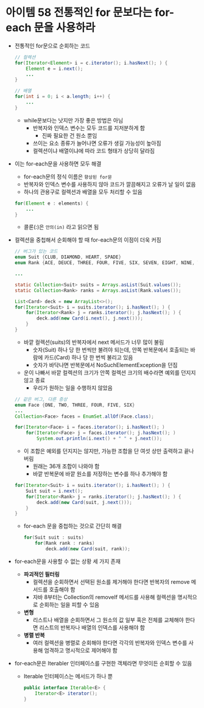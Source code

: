 # 아이템 58 전통적인 for 문보다는 for-each 문을 사용하라

- 전통적인 for문으로 순회하는 코드
    
    ```java
    // 컬렉션
    for(Iterator<Element> i = c.iterator(); i.hasNext(); ) {
    	Element e = i.next();
    	...
    }
    
    // 배열
    for(int i = 0; i < a.length; i++) {
    	...
    }
    ```
    
    - while문보다는 낫지만 가장 좋은 방법은 아님
        - 반복자와 인덱스 변수는 모두 코드를 지저분하게 함
            - 진짜 필요한 건 원소 뿐임
        - 쓰이는 요소 종류가 늘어나면 오류가 생길 가능성이 높아짐
        - 컬렉션이냐 배열이냐에 따라 코드 형태가 상당히 달라짐
- 이는 for-each문을 사용하면 모두 해결
    - for-each문의 정식 이름은 `향상된 for문`
    - 반복자와 인덱스 변수를 사용하지 않아 코드가 깔끔해지고 오류가 날 일이 없음
    - 하나의 관용구로 컬렉션과 배열을 모두 처리할 수 있음
    
    ```java
    for(Element e : elements) {
    	...
    }
    ```
    
    - 콜론(:)은 `안의(in)` 라고 읽으면 됨
- 컬렉션을 중첩해서 순회해야 할 때 for-each문의 이점이 더욱 커짐
    
    ```java
    // 버그가 있는 코드
    enum Suit {CLUB, DIAMOND, HEART, SPADE}
    enum Rank {ACE, DEUCE, THREE, FOUR, FIVE, SIX, SEVEN, EIGHT, NINE, TEN, JACK, QUEEN, KING}
    
    ...
    
    static Collection<Suit> suits = Arrays.asList(Suit.values());
    static Collection<Rank> ranks = Arrays.asList(Rank.values());
    
    List<Card> deck = new ArrayList<>();
    for(Iterator<Suit> i = suits.iterator(); i.hasNext(); ) {
    	for(Iterator<Rank> j = ranks.iterator(); j.hasNext(); ) {
    		deck.add(new Card(i.next(), j.next()));
    	}
    }
    ```
    
    - 바깥 컬렉션(suits)의 반복자에서 next 메서드가 너무 많이 불림
        - 숫자(Suit) 하나 당 한 번씩만 불려야 되는데, 안쪽 반복문에서 호출되는 바람에 카드(Card) 하나 당 한 번씩 불리고 있음
        - 숫자가 바닥나면 반복문에서 NoSuchElementException을 던짐
    - 운이 나빠서 바깥 컬렉션의 크기가 안쪽 컬렉션 크기의 배수라면 예외를 던지지 않고 종료
        - 우리가 원하는 일을 수행하지 않았음
    
    ```java
    // 같은 버그, 다른 증상
    enum Face {ONE, TWO, THREE, FOUR, FIVE, SIX}
    ...
    Collection<Face> faces = EnumSet.allOf(Face.class);
    
    for(Iterator<Face> i = faces.iterator(); i.hasNext(); )
    	for(Iterator<Face> j = faces.iterator(); j.hasNext(); )
    		System.out.println(i.next() + " " + j.next());
    ```
    
    - 이 조합은 예외를 던지지는 않지만, 가능한 조합을 단 여섯 상만 출력하고 끝나버림
        - 원래는 36개 조합이 나와야 함
        - 바깥 반복문에 바깥 원소를 저장하는 변수를 하나 추가해야 함
    
    ```java
    for(Iterator<Suit> i = suits.iterator(); i.hasNext(); ) {
    	Suit suit = i.next();
    	for(Iterator<Rank> j = ranks.iterator(); j.hasNext(); ) {
    		deck.add(new Card(suit, j.next()));
    	}
    }
    ```
    
    - for-each 문을 중첩하는 것으로 간단히 해결
        
        ```java
        for(Suit suit : suits)
        	for(Rank rank : ranks)
        		deck.add(new Card(suit, rank));
        ```
        
- for-each문을 사용할 수 없는 상황 세 가지 존재
    - **파괴적인 필터링**
        - 컬렉션을 순회하면서 선택된 원소를 제거해야 한다면 반복자의 remove 메서드를 호출해야 함
        - 자바 8부터는 Collection의 removeIf 메서드를 사용해 컬렉션을 명시적으로 순회하는 일을 피할 수 있음
    - **변형**
        - 리스트나 배열을 순회하면서 그 원소의 값 일부 혹은 전체를 교체해야 한다면 리스트의 반복자나 배열의 인덱스를 사용해야 함
    - **병렬 반복**
        - 여러 컬렉션을 병렬로 순회해야 한다면 각각의 반복자와 인덱스 변수를 사용해 엄격하고 명시적으로 제어해야 함
- for-each문은 Iterabler 인터페이스를 구현한 객체라면 무엇이든 순회할 수 있음
    - Iterable 인터페이스는 메서드가 하나 뿐
        
        ```java
        public interface Iterable<E> {
        	Iterator<E> iterator();
        }
        ```
